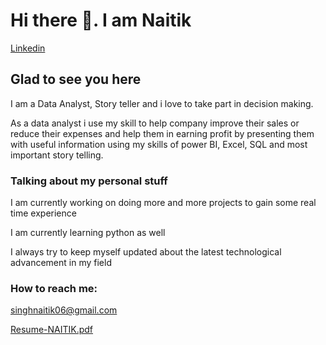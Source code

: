 # Hi there 👋. I am Naitik
[Linkedin](/https://www.linkedin.com/in/naitik-singh-57a42018b/)

## Glad to see you here

I am a Data Analyst, Story teller and i love to take part in decision making.


As a data analyst i use my skill to help company improve their sales or reduce their expenses and help them in earning profit by presenting them with useful information using my skills of power BI, Excel, SQL and most important story telling.
 
### Talking about my personal stuff
 I am currently working on doing more and more projects to gain some real time experience
 
 I am currently learning python as well
 
 I always try to keep myself updated about the latest technological advancement in my field
 
 ### How to reach me:
 singhnaitik06@gmail.com
 
[Resume-NAITIK.pdf](https://github.com/naitik123GO/naitik123GO/files/11012160/Resume-NAITIK.pdf)

 
